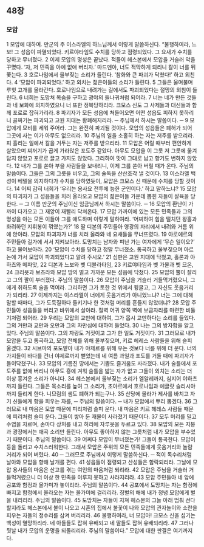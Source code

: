 ## 48장
### 모압
1 모압에 대하여. 만군의 주 이스라엘의 하느님께서 이렇게 말씀하신다. “불행하여라, 느보! 그 성읍이 파멸되었다. 키르야타임도 수치를 당하고 점령되었다. 그 요새가 수치를 당하고 무너졌다.
2 이제 모압의 명성은 끝났다. 적들이 헤스본에서 모압을 거슬러 악을 꾸몄다. ‘자, 저 민족을 아예 없애 버리자.’ 마드멘아, 너도 적막하게 되리니 칼이 너를 뒤쫓는다.
3 호로나임에서 울부짖는 소리가 들린다. ‘참화와 큰 파괴가 닥쳤다!’ 하고 외친다.
4 ‘모압이 파괴되었다.’ 하고 외치는 젊은이들의 소리가 들린다.
5 그들은 울며불며 루힛 고개를 올라간다. 호로나임으로 내려가는 길에서도 파괴되었다는 절망의 외침이 들린다.
6 너희는 도망쳐 목숨을 구하고 광야의 들나귀처럼 되어라.
7 너는 네가 만든 것들과 네 보화에 의지하였으니 너 또한 정복당하리라. 크모스 신도 그 사제들과 대신들과 함께 포로로 잡혀가리라.
8 파괴자가 모든 성읍에 쳐들어오면 어떤 성읍도 피하지 못하리니 골짜기는 파괴되고 고원 지대는 황폐해지리라. ─ 주님께서 하시는 말씀이다. ─
9 모압에게 묘비를 세워 주어라. 그는 완전히 파괴될 것이다. 모압의 성읍들은 폐허가 되어 그곳에 사는 이가 아무도 없으리라.
10 주님의 일을 소홀히 하는 자는 저주를 받으리라. 피 흘리는 일에서 칼을 거두는 자는 저주를 받으리라.
11 모압은 어릴 때부터 편안하게 살았으며 찌꺼기가 곱게 가라앉은 포도주 같았다. 아무도 모압을 이 그릇 저 그릇에 옮겨 담지 않았고 포로로 끌고 가지도 않았다. 그리하여 맛이 그대로 남고 향기도 변하지 않았다.
12 내가 그를 쏟아 부을 사람들을 보내리니, 이제 그를 쏟아 버릴 때가 온다. 주님의 말씀이다. 그들은 그의 그릇을 비우고, 그의 술독을 산산조각 낼 것이다.
13 이스라엘 백성이 베텔을 의지하다가 수치를 당하였듯이, 모압은 크모스 신 때문에 수치를 당할 것이다.
14 어찌 감히 너희가 ‘우리는 용사요 전투에 능한 군인이다.’ 하고 말하느냐?
15 모압의 파괴자가 그 성읍들을 치러 올라오고 모압의 젊은이들 가운데 뽑힌 자들이 살육을 당한다. ─ 그 이름 만군의 주님이신 임금님께서 하시는 말씀이다. ─
16 모압의 환난이 가까이 다가오고 그 재앙이 재빨리 닥쳐온다.
17 모압 가까이에 있는 모든 민족들과 그의 명성을 아는 모든 이들아 그를 애도하며 이렇게 말하여라. ‘어찌하여 힘을 떨치던 왕홀과 화려하던 지휘봉이 꺾였는가?’
18 딸 디본의 주민들아 영광의 자리에서 내려와 거름 위에 앉아라. 모압의 파괴자가 너를 치러 올라와 네 요새들을 무너뜨렸다.
19 아로에르의 주민들아 길가에 서서 지켜보아라. 도망치는 남자와 피난 가는 여자에게 ‘무슨 일이오?’ 하고 물어보아라.
20 ‘모압이 수치를 당하고 정말 무너졌소. 통곡하고 울부짖으며 아르논에 가서 모압이 파괴되었다고 알려 주시오.’
21 심판은 고원 지대에 닥쳤고, 홀론과 야하츠와 메파앗,
22 디본과 느보와 벳 디블라타임,
23 키르야타임과 벳 가물과 벳 므온,
24 크리욧과 보츠라와 모압 땅의 멀고 가까운 모든 성읍에 닥쳤다.
25 모압의 뿔이 잘리고 그의 팔이 부러졌다. 주님의 말씀이다.
26 모압이 주님을 거슬러 거들먹거렸으니, 그에게 취하도록 술을 먹여라. 그리하면 그가 토한 것 위에서 뒹굴고, 그 자신도 웃음거리가 되리라.
27 이제까지는 이스라엘이 너에게 웃음거리가 아니었느냐? 너는 그에 대해 말할 때마다, 그가 도둑질하다 들키기나 한 것처럼 머리를 흔들지 않았더냐?
28 모압 주민들아 성읍들을 버리고 바위에서 살아라. 절벽 어귀 양쪽 벽에 보금자리를 마련한 비둘기처럼 되어라.
29 우리는 모압의 교만에 대하여, 그가 몹시 교만하다는 소리를 들었다. 그의 거만과 교만과 오만과 그의 자만심에 대하여 들었다.
30 나는 그의 방자함을 알고 있다. 주님의 말씀이다. 그의 자랑도 거짓이고 그가 한 일도 거짓이다.
31 그러므로 내가 모압을 두고 통곡하고, 모압 전체를 위해 울부짖으며, 키르 헤레스 사람들을 위해 슬피 울겠다.
32 시브마의 포도밭아 내가 야제르를 위해 우는 것보다 너를 위해 더 운다. 너의 가지들이 바다를 건너 야제르까지 뻗었는데 네 여름 과일과 포도를 거둘 때에 파괴자가 들이닥쳤구나.
33 모압의 기름진 땅에서는 기쁨도 즐거움도 사라졌다. 내가 술틀에서 포도주를 없애 버리니 아무도 흥에 겨워 술틀을 밟는 자가 없고 그들이 외치는 소리는 더 이상 흥겨운 소리가 아니다.
34 헤스본에서 울부짖는 소리가 엘알레까지, 심지어 야하츠까지 들린다. 그들은 목소리를 높여 그 소리가, 초아르에서 호로나임과 에글랏 슬리시야까지 들리게 한다. 니므림의 샘도 폐허가 되는구나.
35 산당에 올라가 제사를 바치고 자기 신들에게 향을 피우는 자를, ─ 주님의 말씀이다. ─ 내가 모압에서 뿌리 뽑겠다.
36 그러므로 내 마음은 모압 때문에 피리처럼 슬피 운다. 내 마음은 키르 헤레스 사람들 때문에 피리처럼 슬피 운다. 그들이 쌓아 둔 재물이 사라졌기 때문이다.
37 모두 머리를 밀고 수염을 자르며, 손마다 상처를 내고 허리에 자루옷을 두르고 있다.
38 모압의 모든 지붕과 광장에서는 애곡 소리만 들린다. 아무도 좋아하지 않는 그릇처럼 내가 모압을 부수었기 때문이다. 주님의 말씀이다.
39 어쩌다 모압이 무너졌는가! 그들이 통곡한다. 모압이 등을 돌리고 수치스러워한다. 그래서 모압은 주위의 모든 민족들에게 웃음거리와 놀람 거리가 되어 버렸다.
40 ─ 그러므로 주님께서 이렇게 말씀하신다. ─ 적이 독수리처럼 날아와 모압을 향해 날개를 편다.
41 성읍들이 점령되고 산성들은 함락되리라. 그날에 모압 용사들의 마음은 산고를 겪는 여인의 마음처럼 되리라.
42 모압은 주님을 거슬러 거들먹거렸으니 더 이상 한 민족을 이루지 못하고 사라지리라.
43 모압 주민들아 네 앞에 공포와 함정과 올가미가 놓이리라. 주님의 말씀이다.
44 공포에서 도망치는 자는 함정에 빠지고 함정에서 올라오는 자는 올가미에 걸리리라. 징벌의 해에 내가 정녕 모압에게 벌을 내리리라. 주님의 말씀이다.
45 도망치는 자들이 지쳐 헤스본의 그늘 아래 멈춰 선다 할지라도 헤스본에서 불이 나오고 시혼의 집에서 불꽃이 나와 모압의 관자놀이와 소란을 피우는 자들의 정수리를 삼켜 버리리라.
46 불행하여라, 너 모압아! 크모스 신을 섬기는 백성이 멸망하리라. 네 아들들도 잡혀 유배되고 네 딸들도 잡혀 유배되리라.
47 그러나 뒷날 내가 모압의 운명을 되돌리리라. 주님의 말씀이다.” 모압에 대한 판결은 여기까지다.
